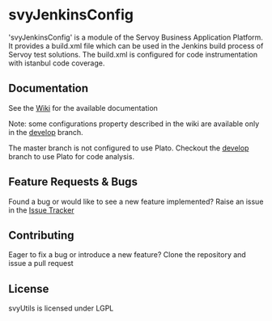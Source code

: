 svyJenkinsConfig
========
'svyJenkinsConfig' is a module of the Servoy Business Application Platform. It provides a build.xml file which can be used in the Jenkins build process of Servoy test solutions.
The build.xml is configured for code instrumentation with istanbul code coverage.

Documentation
-------------
See the [Wiki](https://wiki.servoy.com/display/DOCS/Using+Istanbul+to+integrate+code+coverage+report+in+Jenkins) for the available documentation

Note: some configurations property described in the wiki are available only in the [develop](https://github.com/Servoy/svyJenkinsConfig/tree/develop) branch.

The master branch is not configured to use Plato. Checkout the [develop](https://github.com/Servoy/svyJenkinsConfig/tree/develop) branch to use Plato for code analysis.

Feature Requests & Bugs
-----------------------
Found a bug or would like to see a new feature implemented? Raise an issue in the [Issue Tracker](https://github.com/Servoy/svyJenkinsConfig/issues)


Contributing
-------------
Eager to fix a bug or introduce a new feature? Clone the repository and issue a pull request


License
-------
svyUtils is licensed under LGPL
